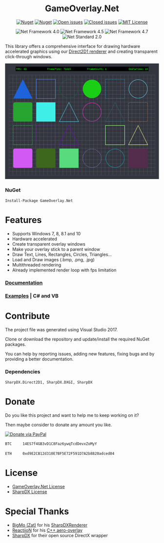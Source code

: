 <div align="center">

# GameOverlay.Net

[![Nuget](https://img.shields.io/nuget/v/GameOverlay.Net.svg?logo=nuget)](https://www.nuget.org/packages/GameOverlay.Net/ "GameOverlay.Net on NuGet") [![Nuget](https://img.shields.io/nuget/dt/GameOverlay.Net.svg)](https://www.nuget.org/packages/GameOverlay.Net/ "Downloads on NuGet") [![Open issues](https://img.shields.io/github/issues-raw/michel-pi/GameOverlay.Net.svg?logo=github)](https://github.com/michel-pi/GameOverlay.Net/issues "Open issues on Github") [![Closed issues](https://img.shields.io/github/issues-closed-raw/michel-pi/GameOverlay.Net.svg)](https://github.com/michel-pi/GameOverlay.Net/issues?q=is%3Aissue+is%3Aclosed "Closed issues on Github") [![MIT License](https://img.shields.io/github/license/michel-pi/GameOverlay.Net.svg)](https://github.com/michel-pi/GameOverlay.Net/blob/master/LICENSE "GameOverlay.Net license")

![Net Framework 4.0](https://img.shields.io/badge/.Net-4.0-informational.svg) ![Net Framework 4.5](https://img.shields.io/badge/.Net-4.5-informational.svg) ![Net Framework 4.7](https://img.shields.io/badge/.Net-4.7-informational.svg) ![Net Standard 2.0](https://img.shields.io/badge/.Net_Standard-2.0-informational.svg)
</div>

This library offers a comprehensive interface for drawing hardware accelerated graphics using our [Direct2D1 renderer](https://github.com/michel-pi/GameOverlay.Net/blob/master/source/Drawing/Graphics.cs "Direct2D1 renderer") and creating transparent click-through windows.

![A running Overlay Window](https://raw.githubusercontent.com/michel-pi/GameOverlay.Net/master/example_picture.png)

### NuGet

    Install-Package GameOverlay.Net

# Features

- Supports Windows 7, 8, 8.1 and 10
- Hardware accelerated
- Create transparent overlay windows
- Make your overlay stick to a parent window
- Draw Text, Lines, Rectangles, Circles, Triangles...
- Load and Draw images (.bmp, .png, .jpg)
- Multithreaded rendering
- Already implemented render loop with fps limitation

### [Documentation](https://michel-pi.github.io/GameOverlay.Net/ "GameOverlay.Net Documentation")
### [Examples](https://github.com/michel-pi/GameOverlay.Net/tree/master/source/ "GameOverlay.Net examples") | C# and VB

# Contribute

The project file was generated using Visual Studio 2017.

Clone or download the repository and update/install the required NuGet packages.

You can help by reporting issues, adding new features, fixing bugs and by providing a better documentation.  

### Dependencies

    SharpDX.Direct2D1, SharpDX.DXGI, SharpDX

# Donate

Do you like this project and want to help me to keep working on it?

Then maybe consider to donate any amount you like.

[![Donate via PayPal](https://media.wtf/assets/img/pp.gif)](https://www.paypal.com/cgi-bin/webscr?cmd=_s-xclick&hosted_button_id=YJDWMDUSM8KKQ "Donate via PayPal")

```
BTC     14ES7f4GB3vD1C8Faz6ywqTcdDevxZoMyY

ETH     0xd9E2CB12d310E7BF5E72F591D7A2b8820adced04
```

# License

- [GameOverlay.Net License](https://github.com/michel-pi/GameOverlay.Net/blob/master/LICENSE "GameOverlay.Net License")
- [SharpDX License](https://github.com/sharpdx/SharpDX/blob/master/LICENSE "SharpDX License")

# Special Thanks

- [BigMo (Zat)](https://github.com/BigMo "BigMo (Zat)") for his [SharpDXRenderer](https://github.com/BigMo/ExternalUtilsCSharp/tree/master/ExternalUtilsCSharp.SharpDXRenderer "SharpDXRenderer")
- [ReactiioN](https://github.com/ReactiioN1337 "ReactiioN") for his [C++ aero-overlay](https://github.com/ReactiioN1337/aero-overlay "C++ aero-overlay")
- [SharpDX](http://sharpdx.org/ "SharpDX") for their open source DirectX wrapper
